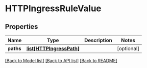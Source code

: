 # HTTPIngressRuleValue

## Properties
Name | Type | Description | Notes
------------ | ------------- | ------------- | -------------
**paths** | [**list[HTTPIngressPath]**](HTTPIngressPath.md) |  | [optional] 

[[Back to Model list]](../README.md#documentation-for-models) [[Back to API list]](../README.md#documentation-for-api-endpoints) [[Back to README]](../README.md)


